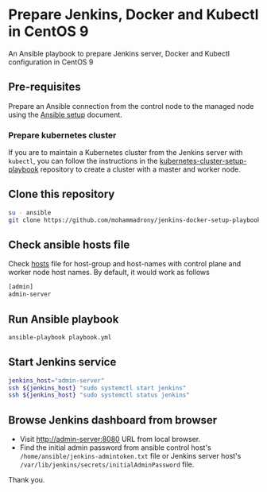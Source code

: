 # Prepare Jenkins, Docker and Kubectl in CentOS 9

An Ansible playbook to prepare Jenkins server, Docker and Kubectl configuration in CentOS 9

## Pre-requisites

Prepare an Ansible connection from the control node to the managed node using the [Ansible setup](./pre-requisites/Ansible-setup-in-CentOS.md) document.

### Prepare kubernetes cluster

If you are to maintain a Kubernetes cluster from the Jenkins server with `kubectl`, you can follow the instructions in the [kubernetes-cluster-setup-playbook](https://github.com/mohammadrony/kubernetes-cluster-setup-playbook.git) repository to create a cluster with a master and worker node.

## Clone this repository

```bash
su - ansible
git clone https://github.com/mohammadrony/jenkins-docker-setup-playbook.git
```

## Check ansible hosts file

Check [hosts](./hosts) file for host-group and host-names with control plane and worker node host names. By default, it would work as follows

```bash
[admin]
admin-server
```

## Run Ansible playbook

```bash
ansible-playbook playbook.yml
```

## Start Jenkins service

```bash
jenkins_host="admin-server"
ssh ${jenkins_host} "sudo systemctl start jenkins"
ssh ${jenkins_host} "sudo systemctl status jenkins"
```

## Browse Jenkins dashboard from browser

- Visit <http://admin-server:8080> URL from local browser.
- Find the initial admin password from ansible control host's `/home/ansible/jenkins-admintoken.txt` file or Jenkins server host's `/var/lib/jenkins/secrets/initialAdminPassword` file.

Thank you.
